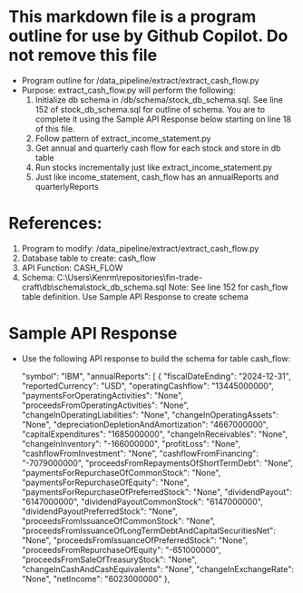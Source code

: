
# This markdown file is a program outline for use by Github Copilot. Do not remove this file
- Program outline for /data_pipeline/extract/extract_cash_flow.py
- Purpose: extract_cash_flow.py will perform the following:
  1. Initialize db schema in /db/schema/stock_db_schema.sql. See line 152 of stock_db_schema.sql for outline of schema. You are to complete it using the Sample API Response below starting on line 18 of this file.
  2. Follow pattern of extract_income_statement.py
  3. Get annual and quarterly cash flow for each stock and store in db table
  3. Run stocks incrementally just like extract_income_statement.py
  4. Just like income_statement, cash_flow has an annualReports and quarterlyReports

# References:
1. Program to modify: /data_pipeline/extract/extract_cash_flow.py
2. Database table to create: cash_flow
3. API Function: CASH_FLOW
3. Schema: C:\Users\Kenrm\repositories\fin-trade-craft\db\schema\stock_db_schema.sql
   Note: See line 152 for cash_flow table definition. Use Sample API Response to create schema

# Sample API Response
- Use the following API response to build the schema for table cash_flow:

    "symbol": "IBM",
    "annualReports": [
        {
            "fiscalDateEnding": "2024-12-31",
            "reportedCurrency": "USD",
            "operatingCashflow": "13445000000",
            "paymentsForOperatingActivities": "None",
            "proceedsFromOperatingActivities": "None",
            "changeInOperatingLiabilities": "None",
            "changeInOperatingAssets": "None",
            "depreciationDepletionAndAmortization": "4667000000",
            "capitalExpenditures": "1685000000",
            "changeInReceivables": "None",
            "changeInInventory": "-166000000",
            "profitLoss": "None",
            "cashflowFromInvestment": "None",
            "cashflowFromFinancing": "-7079000000",
            "proceedsFromRepaymentsOfShortTermDebt": "None",
            "paymentsForRepurchaseOfCommonStock": "None",
            "paymentsForRepurchaseOfEquity": "None",
            "paymentsForRepurchaseOfPreferredStock": "None",
            "dividendPayout": "6147000000",
            "dividendPayoutCommonStock": "6147000000",
            "dividendPayoutPreferredStock": "None",
            "proceedsFromIssuanceOfCommonStock": "None",
            "proceedsFromIssuanceOfLongTermDebtAndCapitalSecuritiesNet": "None",
            "proceedsFromIssuanceOfPreferredStock": "None",
            "proceedsFromRepurchaseOfEquity": "-651000000",
            "proceedsFromSaleOfTreasuryStock": "None",
            "changeInCashAndCashEquivalents": "None",
            "changeInExchangeRate": "None",
            "netIncome": "6023000000"
        },